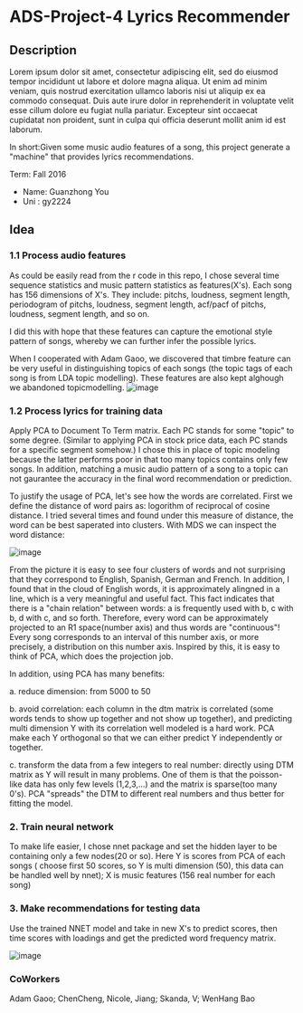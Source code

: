 # ADS-Project-4 Lyrics Recommender

## Description
Lorem ipsum dolor sit amet, consectetur adipiscing elit, sed do eiusmod tempor incididunt ut labore et dolore magna aliqua. Ut enim ad minim veniam, quis nostrud exercitation ullamco laboris nisi ut aliquip ex ea commodo consequat. Duis aute irure dolor in reprehenderit in voluptate velit esse cillum dolore eu fugiat nulla pariatur. Excepteur sint occaecat cupidatat non proident, sunt in culpa qui officia deserunt mollit anim id est laborum.

In short:Given some music audio features of a song, this project generate a "machine" that provides lyrics recommendations.

Term: Fall 2016

+ Name: Guanzhong You
+ Uni : gy2224

## Idea

### 1.1 Process audio features
As could be easily read from the r code in this repo, I chose several time sequence statistics and music pattern statistics as features(X's). Each song has 156 dimensions of X's. They include: pitchs, loudness, segment length, periodogram of pitchs, loudness, segment length, acf/pacf of pitchs, loudness, segment length, and so on.

I did this with hope that these features can capture the emotional style pattern of songs, whereby we can further infer the possible lyrics.

When I cooperated with Adam Gaoo, we discovered that timbre feature can be very useful in distinguishing topics of each songs (the topic tags of each song is from LDA topic modelling). These features are also kept alghough we abandoned topicmodelling.
![image](https://raw.githubusercontent.com/Guanzy2224/ADS-Project-4/master/doc/MDS%20of%20timbre%20feature.png)

### 1.2 Process lyrics for training data
Apply PCA to Document To Term matrix. Each PC stands for some "topic" to some degree. (Similar to applying PCA in stock price data, each PC stands for a specific segment somehow.) I chose this in place of topic modeling because the latter performs poor in that too many topics contains only few songs. In addition, matching a music audio pattern of a song to a topic can not gaurantee the accuracy in the final word recommendation or prediction.

To justify the usage of PCA, let's see how the words are correlated. First we define the distance of word pairs as: logorithm of reciprocal of cosine distance. I tried several times and found under this measure of distance, the word can be best saperated into clusters. With MDS we can inspect the word distance:

![image](https://raw.githubusercontent.com/TZstatsADS/Fall2016-proj4-Guanzy2224/master/doc/Word%20Distance%20(2).png)

From the picture it is easy to see four clusters of words and not surprising that they correspond to English, Spanish, German and French. In addition, I found that in the cloud of English words, it is approximately alingned in a line, which is a very meaningful and useful fact. This fact indicates that there is a "chain relation" between words: a is frequently used with b, c with b, d with c, and so forth. Therefore, every word can be approximately projected to an R1 space(number axis) and thus words are "continuous"! Every song corresponds to an interval of this number axis, or more precisely, a distribution on this number axis. Inspired by this, it is easy to think of PCA, which does the projection job.

In addition, using PCA has many benefits:

a. reduce dimension: from 5000 to 50

b. avoid correlation: each column in the dtm matrix is correlated (some words tends to show up together and not show up together), and predicting multi dimension Y with its correlation well modeled is a hard work. PCA make each Y orthogonal so that we can either predict Y independently or together.

c. transform the data from a few integers to real number: directly using DTM matrix as Y will result in many problems. One of them is that the poisson-like data has only few levels (1,2,3,...) and the matrix is sparse(too many 0's). PCA "spreads" the DTM to different real numbers and thus better for fitting the model.

### 2. Train neural network
To make life easier, I chose nnet package and set the hidden layer to be containing only a few nodes(20 or so).
Here Y is scores from PCA of each songs ( choose first 50 scores, so Y is multi dimension (50), this data can be handled well by nnet);
X is music features (156 real number for each song)

### 3. Make recommendations for testing data
Use the trained NNET model and take in new X's to predict scores, then time scores with loadings and get the predicted word frequency matrix.

![image](https://raw.githubusercontent.com/Guanzy2224/ADS-Project-4/master/doc/%E5%B9%BB%E7%81%AF%E7%89%871.PNG)

### CoWorkers
Adam Gaoo; ChenCheng, Nicole, Jiang; Skanda, V; WenHang Bao
